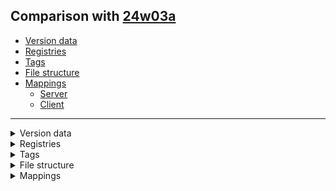 ## Comparison with [24w03a](https://github.com/PixiGeko/Minecraft-generated-data/tree/24w03a)

- [Version data](#version-data)
- [Registries](#registries)
- [Tags](#tags)
- [File structure](#file-structure)
- [Mappings](#mappings)
  - [Server](#server)
  - [Client](#client)

<hr/>
<details><summary>Version data</summary>
<table><tr><th></th><th align="left">24w03a</th><th>24w03b</th></tr><tr><td>World version</td><td><code>3804</code></td><td><code>3805</code></td></tr><tr><td>Protocol version</td><td><code>1073741995</code></td><td><code>1073741996</code></td></tr></table>
</details>
<details><summary>Registries</summary>
<details>
<summary>
particle_type.txt
</summary>

```diff
- minecraft:gust_dust
```

</details>
</details>
<details><summary>Tags</summary>
<details>
<summary>
universal_tags/particle_type.json
</summary>

```diff
- minecraft:gust_dust
```

</details>
</details>
<details><summary>File structure</summary>
<details>
<summary>
assets
</summary>

```diff
- minecraft/particles/gust_dust.json
```

</details>
</details>
<details><summary>Mappings</summary>
<h2>Server</h2>

<details>
<summary>
Changes
</summary>

```
XXX.entity.item.ItemEntity +2P
```
```
XXX.level.block.CrafterBlock +1M -2M
```

</details>














































































































































































































































































































































































































































































































































































































































































































































































































































































































































































































































































































































































































































































































































































































































































































































































































































































































































































































































































































































































































































































































































<details>
<summary>
net.minecraft.world.level.block.CrafterBlock
</summary>

```diff
- void lambda$dispenseFrom$0(ItemStack)
+ void lambda$dispenseFrom$0(ServerLevel,BlockPos,CrafterBlockEntity,BlockState,ItemStack)
+ void lambda$dispenseFrom$1(ItemStack)
```

</details>

























































































































































































































































































































































































































































































































































































































































































































































































































































<h2>Client</h2>
<details>
<summary>
Classes
</summary>

```diff
+ net.minecraft.client.particle.GustDustParticle
```

</details>
<details>
<summary>
Changes
</summary>

```
XXX.core.particles.ParticleTypes -1P
```
```
XXX.gametest.framework.GameTestHelper -1M
```
```
XXX.entity.item.ItemEntity +2P
```
```
XXX.level.block.CrafterBlock +1M -2M
```

</details>
























































































































































































































































































































































































































































































































































































































































































































































































































































































































































































































































































































































































































































































































































































































































































































<details>
<summary>
net.minecraft.gametest.framework.GameTestHelper
</summary>

```diff
+ void assertValueEqual(Number,Number,String)
```

</details>





















































































































































































































































































































































































































































































































































































































































































































































































































































































































































































































































































































































































































































































































































































































































































































































































































































































































<details>
<summary>
net.minecraft.world.level.block.CrafterBlock
</summary>

```diff
- void lambda$dispenseFrom$0(ItemStack)
+ void lambda$dispenseFrom$0(ServerLevel,BlockPos,CrafterBlockEntity,BlockState,ItemStack)
+ void lambda$dispenseFrom$1(ItemStack)
```

</details>
</details>